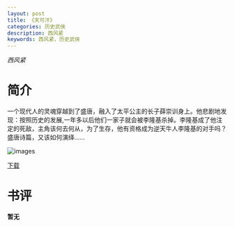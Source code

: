 ```yaml
---
layout: post
title: 《天可汗》
categories: 历史武侠
description: 西风紧
keywords: 西风紧，历史武侠
---
```

*西风紧*

# 简介

一个现代人的灵魂穿越到了盛唐，融入了太平公主的长子薛崇训身上。他悲剧地发现：按照历史的发展,一年多以后他们一家子就会被李隆基杀掉。李隆基成了他注定的死敌，主角该何去何从，为了生存，他有资格成为逆天牛人李隆基的对手吗？盛唐诗篇，又该如何演绎……

![images](http://tva1.sinaimg.cn/large/008dGP0Fgy1gtw9lhscrdj305e077aa7.jpg)

[下载](https://link.jscdn.cn/1drv/aHR0cHM6Ly8xZHJ2Lm1zL3QvcyFBaGU2R2dNWmVFb2poRGVtcnA1SEZscmRvWkhuP2U9SVJPTzBJ.txt)
# 书评
**暂无**